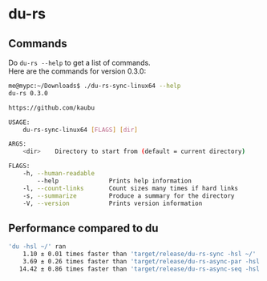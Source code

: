 # du-rs
## Commands
Do `du-rs --help` to get a list of commands.  
Here are the commands for version 0.3.0:
```bash
me@mypc:~/Downloads$ ./du-rs-sync-linux64 --help
du-rs 0.3.0

https://github.com/kaubu

USAGE:
    du-rs-sync-linux64 [FLAGS] [dir]

ARGS:
    <dir>    Directory to start from (default = current directory)

FLAGS:
    -h, --human-readable    
        --help              Prints help information
    -l, --count-links       Count sizes many times if hard links
    -s, --summarize         Produce a summary for the directory
    -V, --version           Prints version information
```
## Performance compared to du
```bash
'du -hsl ~/' ran
    1.10 ± 0.01 times faster than 'target/release/du-rs-sync -hsl ~/'
    3.69 ± 0.26 times faster than 'target/release/du-rs-async-par -hsl ~/'
   14.42 ± 0.86 times faster than 'target/release/du-rs-async-seq -hsl ~/'
```
